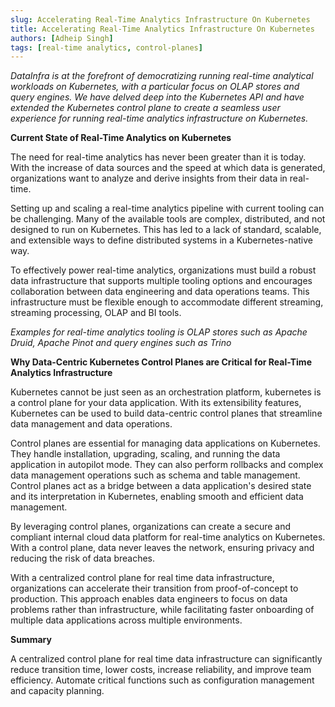 ```yaml
---
slug: Accelerating Real-Time Analytics Infrastructure On Kubernetes
title: Accelerating Real-Time Analytics Infrastructure On Kubernetes
authors: [Adheip Singh]
tags: [real-time analytics, control-planes]
---
```


*DataInfra is at the forefront of democratizing running real-time analytical workloads on Kubernetes, with a particular focus on OLAP stores and query engines. We have delved deep into the Kubernetes API and have extended the Kubernetes control plane to create a seamless user experience for running real-time analytics infrastructure on Kubernetes.*

**Current State of Real-Time Analytics on Kubernetes**

The need for real-time analytics has never been greater than it is today. With the increase of data sources and the speed at which data is generated, organizations want to analyze and derive insights from their data in real-time.

Setting up and scaling a real-time analytics pipeline with current tooling can be challenging. Many of the available tools are complex, distributed, and not designed to run on Kubernetes. This has led to a lack of standard, scalable, and extensible ways to define distributed systems in a Kubernetes-native way.

<!--truncate-->

To effectively power real-time analytics, organizations must build a robust data infrastructure that supports multiple tooling options and encourages collaboration between data engineering and data operations teams. This infrastructure must be flexible enough to accommodate different streaming, streaming processing, OLAP and BI tools.

*Examples for real-time analytics tooling is OLAP stores such as Apache Druid, Apache Pinot and query engines such as Trino*

**Why Data-Centric Kubernetes Control Planes are Critical for Real-Time Analytics Infrastructure**

Kubernetes cannot be just seen as an orchestration platform, kubernetes is a control plane for your data application. With its extensibility features, Kubernetes can be used to build data-centric control planes that streamline data management and data operations.

Control planes are essential for managing data applications on Kubernetes. They handle installation, upgrading, scaling, and running the data application in autopilot mode. They can also perform rollbacks and complex data management operations such as schema and table management. Control planes act as a bridge between a data application's desired state and its interpretation in Kubernetes, enabling smooth and efficient data management.

By leveraging control planes, organizations can create a secure and compliant internal cloud data platform for real-time analytics on Kubernetes. With a control plane, data never leaves the network, ensuring privacy and reducing the risk of data breaches.

With a centralized control plane for real time data infrastructure, organizations can accelerate their transition from proof-of-concept to production. This approach enables data engineers to focus on data problems rather than infrastructure, while facilitating faster onboarding of multiple data applications across multiple environments.

**Summary**

A centralized control plane for real time data infrastructure can significantly reduce transition time, lower costs, increase reliability, and improve team efficiency. Automate critical functions such as configuration management and capacity planning.
